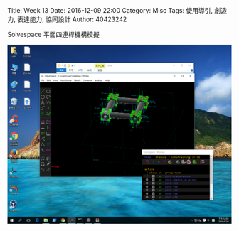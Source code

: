 
Title: Week 13
Date: 2016-12-09 22:00
Category: Misc
Tags: 使用導引, 創造力, 表達能力, 協同設計
Author: 40423242


<p>Solvespace 平面四連桿機構模擬<p>

<img src="./../data/HW5.png" width="800" />

